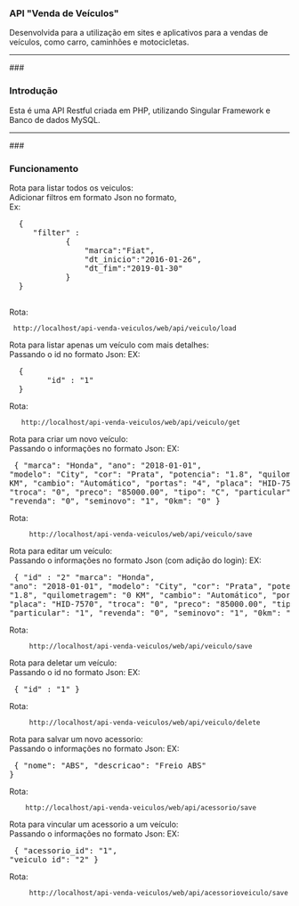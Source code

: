 ### API  "Venda de Veículos"
 
 Desenvolvida para a utilização em sites e aplicativos para a vendas de veículos, como carro, caminhões e motocicletas.
 
 __ __ 
 
  ###<h3> Introdução </h3>
  
  Esta é uma API Restful criada em PHP, utilizando Singular Framework e Banco de dados MySQL.
  
  __ __ 
  
  ###<h3> Funcionamento </h3> 
  
  Rota para listar todos os veiculos:<br>
  Adicionar filtros em formato Json no formato,<br>
  Ex:<br>
  <pre>
  {
     "filter" :
      		{
      			"marca":"Fiat",
      			"dt_inicio":"2016-01-26",
      			"dt_fim":"2019-01-30"
      		}
  }
  </pre>
   Rota:
  
     http://localhost/api-venda-veiculos/web/api/veiculo/load
  
  
  Rota para listar apenas um veículo com mais detalhes:<br>
  Passando o id no formato Json:
  EX:
  <pre>
  {
        "id" : "1"
  }</pre>
  
  Rota:
  
       http://localhost/api-venda-veiculos/web/api/veiculo/get

  Rota para criar um novo veículo:<br>
    Passando o informações no formato Json:
    EX:
    <pre>
  {
          "marca": "Honda",
          "ano": "2018-01-01",
          "modelo": "City",
          "cor": "Prata",
          "potencia": "1.8",
          "quilometragem": "0 KM",
          "cambio": "Automático",
          "portas": "4",
          "placa": "HID-7570",
          "troca": "0",
          "preco": "85000.00",
          "tipo": "C",
          "particular": "1",
          "revenda": "0",
          "seminovo": "1",
          "0km": "0"
  }
    </pre>
    Rota:
    
         http://localhost/api-venda-veiculos/web/api/veiculo/save


 Rota para editar um veículo:<br>
    Passando o informações no formato Json (com adição do login):
    EX:
    <pre>
  {
          "id" : "2"
          "marca": "Honda",
          "ano": "2018-01-01",
          "modelo": "City",
          "cor": "Prata",
          "potencia": "1.8",
          "quilometragem": "0 KM",
          "cambio": "Automático",
          "portas": "4",
          "placa": "HID-7570",
          "troca": "0",
          "preco": "85000.00",
          "tipo": "C",
          "particular": "1",
          "revenda": "0",
          "seminovo": "1",
          "0km": "0"
  }
    </pre>
    Rota:
    
         http://localhost/api-venda-veiculos/web/api/veiculo/save



  Rota para deletar um veículo:<br>
    Passando o id no formato Json:
    EX:
    <pre>
    {
          "id" : "1"
    }</pre>
    
  Rota:
  
         http://localhost/api-venda-veiculos/web/api/veiculo/delete

 Rota para salvar um novo acessorio:<br>
    Passando o informações no formato Json:
    EX:
    <pre>
  {
      "nome": "ABS",
      "descricao": "Freio ABS"
  }</pre>
    Rota:
    
        http://localhost/api-venda-veiculos/web/api/acessorio/save

   Rota para vincular um acessorio a um veículo:<br>
      Passando o informações no formato Json:
      EX:
      <pre>
    {
        "acessorio_id": "1",
        "veiculo_id": "2"
    }</pre>
      Rota:
      
         http://localhost/api-venda-veiculos/web/api/acessorioveiculo/save
